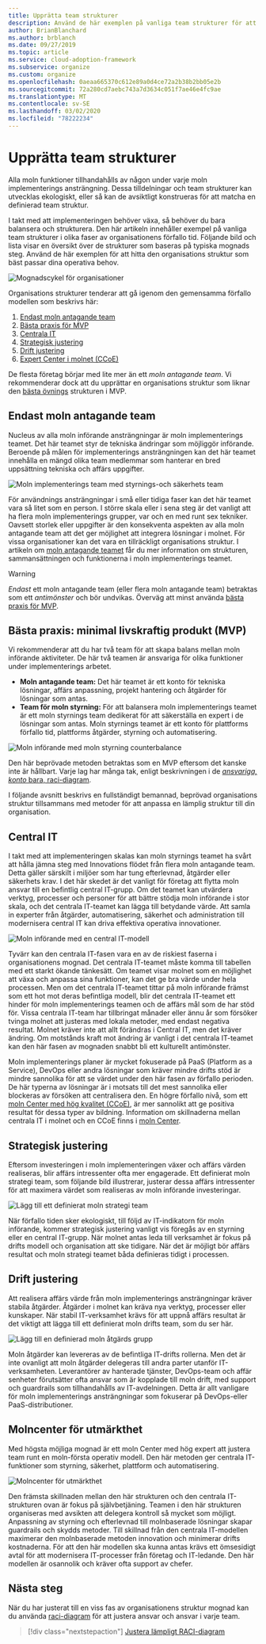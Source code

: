 ```yaml
---
title: Upprätta team strukturer
description: Använd de här exemplen på vanliga team strukturer för att hitta den organisations struktur som bäst passar dina operativa behov.
author: BrianBlanchard
ms.author: brblanch
ms.date: 09/27/2019
ms.topic: article
ms.service: cloud-adoption-framework
ms.subservice: organize
ms.custom: organize
ms.openlocfilehash: 0aeaa665370c612e89a0d4ce72a2b38b2bb05e2b
ms.sourcegitcommit: 72a280cd7aebc743a7d3634c051f7ae46e4fc9ae
ms.translationtype: MT
ms.contentlocale: sv-SE
ms.lasthandoff: 03/02/2020
ms.locfileid: "78222234"
---
```

<!-- cSpell:ignore ccoe -->

# <a name="establish-team-structures"></a>Upprätta team strukturer

Alla moln funktioner tillhandahålls av någon under varje moln implementerings ansträngning. Dessa tilldelningar och team strukturer kan utvecklas ekologiskt, eller så kan de avsiktligt konstrueras för att matcha en definierad team struktur.

I takt med att implementeringen behöver växa, så behöver du bara balansera och strukturera. Den här artikeln innehåller exempel på vanliga team strukturer i olika faser av organisationens förfallo tid. Följande bild och lista visar en översikt över de strukturer som baseras på typiska mognads steg. Använd de här exemplen för att hitta den organisations struktur som bäst passar dina operativa behov.

![Mognadscykel för organisationer](../_images/ready/org-ready-maturity.png)

Organisations strukturer tenderar att gå igenom den gemensamma förfallo modellen som beskrivs här:

1. [Endast moln antagande team](#cloud-adoption-team-only)
2. [Bästa praxis för MVP](#best-practice-minimum-viable-product-mvp)
3. [Centrala IT](#central-it)
4. [Strategisk justering](#strategic-alignment)
5. [Drift justering](#operational-alignment)
6. [Expert Center i molnet (CCoE)](#cloud-center-of-excellence)

De flesta företag börjar med lite mer än ett *moln antagande team*. Vi rekommenderar dock att du upprättar en organisations struktur som liknar den [bästa övnings](#best-practice-minimum-viable-product-mvp) strukturen i MVP.

## <a name="cloud-adoption-team-only"></a>Endast moln antagande team

Nucleus av alla moln införande ansträngningar är moln implementerings teamet. Det här teamet styr de tekniska ändringar som möjliggör införande. Beroende på målen för implementerings ansträngningen kan det här teamet innehålla en mängd olika team medlemmar som hanterar en bred uppsättning tekniska och affärs uppgifter.

![Moln implementerings team med styrnings-och säkerhets team](../_images/ready/org-ready-adoption-only.png)

För användnings ansträngningar i små eller tidiga faser kan det här teamet vara så litet som en person. I större skala eller i sena steg är det vanligt att ha flera moln implementerings grupper, var och en med runt sex tekniker. Oavsett storlek eller uppgifter är den konsekventa aspekten av alla moln antagande team att det ger möjlighet att integrera lösningar i molnet. För vissa organisationer kan det vara en tillräckligt organisations struktur. I artikeln om [moln antagande teamet](./cloud-adoption.md) får du mer information om strukturen, sammansättningen och funktionerna i moln implementerings teamet.

> [!WARNING]
> *Endast* ett moln antagande team (eller flera moln antagande team) betraktas som ett *antimönster* och bör undvikas. Överväg att minst använda [bästa praxis för MVP](#best-practice-minimum-viable-product-mvp).

## <a name="best-practice-minimum-viable-product-mvp"></a>Bästa praxis: minimal livskraftig produkt (MVP)

Vi rekommenderar att du har två team för att skapa balans mellan moln införande aktiviteter. De här två teamen är ansvariga för olika funktioner under implementerings arbetet.

- **Moln antagande team:** Det här teamet är ett konto för tekniska lösningar, affärs anpassning, projekt hantering och åtgärder för lösningar som antas.
- **Team för moln styrning:** För att balansera moln implementerings teamet är ett moln styrnings team dedikerat för att säkerställa en expert i de lösningar som antas. Moln styrnings teamet är ett konto för plattforms förfallo tid, plattforms åtgärder, styrning och automatisering.

![Moln införande med moln styrning counterbalance](../_images/ready/org-ready-best-practice.png)

Den här beprövade metoden betraktas som en MVP eftersom det kanske inte är hållbart. Varje lag har många tak, enligt beskrivningen i de [ *ansvariga, konto* bara, raci-diagram](./raci-alignment.md).

I följande avsnitt beskrivs en fullständigt bemannad, beprövad organisations struktur tillsammans med metoder för att anpassa en lämplig struktur till din organisation.

## <a name="central-it"></a>Central IT

I takt med att implementeringen skalas kan moln styrnings teamet ha svårt att hålla jämna steg med Innovations flödet från flera moln antagande team. Detta gäller särskilt i miljöer som har tung efterlevnad, åtgärder eller säkerhets krav. I det här skedet är det vanligt för företag att flytta moln ansvar till en befintlig central IT-grupp. Om det teamet kan utvärdera verktyg, processer och personer för att bättre stödja moln införande i stor skala, och det centrala IT-teamet kan lägga till betydande värde. Att samla in experter från åtgärder, automatisering, säkerhet och administration till modernisera central IT kan driva effektiva operativa innovationer.

![Moln införande med en central IT-modell](../_images/ready/org-ready-central-it.png)

Tyvärr kan den centrala IT-fasen vara en av de riskiest faserna i organisationens mognad. Det centrala IT-teamet måste komma till tabellen med ett starkt ökande tänkesätt. Om teamet visar molnet som en möjlighet att växa och anpassa sina funktioner, kan det ge bra värde under hela processen. Men om det centrala IT-teamet tittar på moln införande främst som ett hot mot deras befintliga modell, blir det centrala IT-teamet ett hinder för moln implementerings teamen och de affärs mål som de har stöd för. Vissa centrala IT-team har tillbringat månader eller ännu år som försöker tvinga molnet att justeras med lokala metoder, med endast negativa resultat. Molnet kräver inte att allt förändras i Central IT, men det kräver ändring. Om motstånds kraft mot ändring är vanligt i det centrala IT-teamet kan den här fasen av mognaden snabbt bli ett kulturellt antimönster.

Moln implementerings planer är mycket fokuserade på PaaS (Platform as a Service), DevOps eller andra lösningar som kräver mindre drifts stöd är mindre sannolika för att se värdet under den här fasen av förfallo perioden. De här typerna av lösningar är i motsats till det mest sannolika eller blockeras av försöken att centralisera den. En högre förfallo nivå, som ett [moln Center med hög kvalitet (CCoE)](#cloud-center-of-excellence), är mer sannolikt att ge positiva resultat för dessa typer av bildning. Information om skillnaderna mellan centrala IT i molnet och en CCoE finns i [moln Center](./cloud-center-of-excellence.md).

## <a name="strategic-alignment"></a>Strategisk justering

Eftersom investeringen i moln implementeringen växer och affärs värden realiseras, blir affärs intressenter ofta mer engagerade. Ett definierat moln strategi team, som följande bild illustrerar, justerar dessa affärs intressenter för att maximera värdet som realiseras av moln införande investeringar.

![Lägg till ett definierat moln strategi team](../_images/ready/org-ready-strategy-aligned.png)

När förfallo tiden sker ekologiskt, till följd av IT-indikatorn för moln införande, kommer strategisk justering vanligt vis föregås av en styrning eller en central IT-grupp. När molnet antas leda till verksamhet är fokus på drifts modell och organisation att ske tidigare. När det är möjligt bör affärs resultat och moln strategi teamet båda definieras tidigt i processen.

## <a name="operational-alignment"></a>Drift justering

Att realisera affärs värde från moln implementerings ansträngningar kräver stabila åtgärder. Åtgärder i molnet kan kräva nya verktyg, processer eller kunskaper. När stabil IT-verksamhet krävs för att uppnå affärs resultat är det viktigt att lägga till ett definierat moln drifts team, som du ser här.

![Lägg till en definierad moln åtgärds grupp](../_images/ready/org-ready-operations-aligned.png)

Moln åtgärder kan levereras av de befintliga IT-drifts rollerna. Men det är inte ovanligt att moln åtgärder delegeras till andra parter utanför IT-verksamheten. Leverantörer av hanterade tjänster, DevOps-team och affär senheter förutsätter ofta ansvar som är kopplade till moln drift, med support och guardrails som tillhandahålls av IT-avdelningen. Detta är allt vanligare för moln implementerings ansträngningar som fokuserar på DevOps-eller PaaS-distributioner.

## <a name="cloud-center-of-excellence"></a>Molncenter för utmärkthet

Med högsta möjliga mognad är ett moln Center med hög expert att justera team runt en moln-första operativ modell. Den här metoden ger centrala IT-funktioner som styrning, säkerhet, plattform och automatisering.

![Molncenter för utmärkthet](../_images/ready/org-ready-ccoe.png)

Den främsta skillnaden mellan den här strukturen och den centrala IT-strukturen ovan är fokus på självbetjäning. Teamen i den här strukturen organiseras med avsikten att delegera kontroll så mycket som möjligt. Anpassning av styrning och efterlevnad till molnbaserade lösningar skapar guardrails och skydds metoder. Till skillnad från den centrala IT-modellen maximerar den molnbaserade metoden innovation och minimerar drifts kostnaderna. För att den här modellen ska kunna antas krävs ett ömsesidigt avtal för att modernisera IT-processer från företag och IT-ledande. Den här modellen är osannolik och kräver ofta support av chefer.

## <a name="next-steps"></a>Nästa steg

När du har justerat till en viss fas av organisationens struktur mognad kan du använda [raci-diagram](./raci-alignment.md) för att justera ansvar och ansvar i varje team.

> [!div class="nextstepaction"]
> [Justera lämpligt RACI-diagram](./raci-alignment.md)
